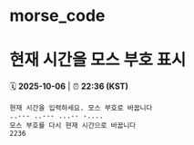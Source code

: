 # morse_code
# 현재 시간을 모스 부호 표시
<!-- MORSE_TIME_START -->
🗓️ **2025-10-06** | ⏰ **22:36 (KST)**

```
현재 시간을 입력하세요. 모스 부호로 바꿉니다
..--- ..--- ...-- -....
모스 부호를 다시 현재 시간으로 바꿉니다
2236
```
<!-- MORSE_TIME_END -->
